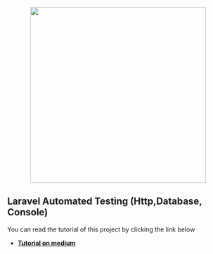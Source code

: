 <p align="center"><img src="https://res.cloudinary.com/dtfbvvkyp/image/upload/v1566331377/laravel-logolockup-cmyk-red.svg" width="400"></p>

## Laravel Automated Testing (Http,Database, Console)

You can read the tutorial of this project by clicking the link below

- **[Tutorial on medium](https://medium.com/@razaqofficial/laravel-automated-4b34f7677495)**
